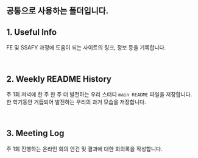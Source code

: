## 공통으로 사용하는 폴더입니다.

## 1. Useful Info

FE 및 SSAFY 과정에 도움이 되는 사이트의 링크, 정보 등을 기록합니다.

<br>

## 2. Weekly README History

주 1회 저녁에 한 주 한 주 더 발전하는 우리 스터디 `main README` 파일을 저장합니다. 한 학기동안 거듭되어 발전하는 우리의 과거 모습을 저장합니다.

<br>

## 3. Meeting Log

주 1회 진행하는 온라인 회의 안건 및 결과에 대한 회의록을 작성합니다.
